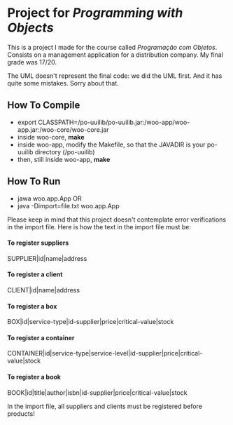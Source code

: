 # Project for *Programming with Objects*
This is a project I made for the course called *Programação com Objetos*. Consists on a management application for a distribution company.
My final grade was 17/20.

The UML doesn't represent the final code: we did the UML first. And it has quite some mistakes. Sorry about that.

## How To Compile
- export CLASSPATH=<folder>/po-uuilib/po-uuilib.jar:<folder>/woo-app/woo-app.jar:<folder>/woo-core/woo-core.jar
- inside woo-core, **make**
- inside woo-app, modify the Makefile, so that the JAVADIR is your po-uuilib directory (<folder>/po-uuilib)
- then, still inside woo-app, **make**

## How To Run
- jawa woo.app.App 
OR
- java -Dimport=file.txt woo.app.App

Please keep in mind that this project doesn't contemplate error verifications in the import file. Here is how the text in the import file must be:
#### To register suppliers
SUPPLIER|id|name|address
#### To register a client
CLIENT|id|name|address
#### To register a box
BOX|id|service-type|id-supplier|price|critical-value|stock
#### To register a container
CONTAINER|id|service-type|service-level|id-supplier|price|critical-value|stock
#### To register a book
BOOK|id|title|author|isbn|id-supplier|price|critical-value|stock

In the import file, all suppliers and clients must be registered before products!